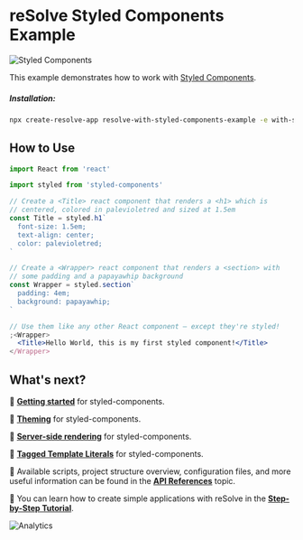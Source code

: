 # reSolve Styled Components Example

![Styled Components](https://camo.githubusercontent.com/640c2142e506d4b61bdd29513cb2cdbddbd4aa2f/687474703a2f2f692e696d6775722e636f6d2f77554a70636a592e6a7067)

This example demonstrates how to work with [Styled Components](https://www.styled-components.com/docs).

##### Installation:

```sh
npx create-resolve-app resolve-with-styled-components-example -e with-styled-components
```

## How to Use

```jsx
import React from 'react'

import styled from 'styled-components'

// Create a <Title> react component that renders a <h1> which is
// centered, colored in palevioletred and sized at 1.5em
const Title = styled.h1`
  font-size: 1.5em;
  text-align: center;
  color: palevioletred;
`

// Create a <Wrapper> react component that renders a <section> with
// some padding and a papayawhip background
const Wrapper = styled.section`
  padding: 4em;
  background: papayawhip;
`

// Use them like any other React component – except they're styled!
;<Wrapper>
  <Title>Hello World, this is my first styled component!</Title>
</Wrapper>
```

## What's next?

📑 [**Getting started**](https://www.styled-components.com/docs/basics) for styled-components.

📑 [**Theming**](https://www.styled-components.com/docs/advanced#theming) for styled-components.

📑 [**Server-side rendering**](https://www.styled-components.com/docs/advanced#server-side-rendering) for styled-components.

📑 [**Tagged Template Literals**](https://www.styled-components.com/docs/advanced#tagged-template-literals) for styled-components.

📑 Available scripts, project structure overview, configuration files, and more useful information can be found in the [**API References**](https://reimagined.github.io/resolve/docs/api-reference) topic.

📑 You can learn how to create simple applications with reSolve in the [**Step-by-Step Tutorial**](https://reimagined.github.io/resolve/docs/tutorial).

![Analytics](https://ga-beacon.appspot.com/UA-118635726-1/examples-with-styled-components-readme?pixel)
